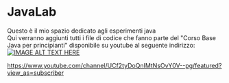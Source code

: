 # JavaLab
Questo è il mio spazio dedicato agli esperimenti java<br>
Qui verranno aggiunti tutti i file di codice che fanno parte del "Corso Base Java per principianti" disponibile su youtube al seguente indirizzo:<br>
[![IMAGE ALT TEXT HERE](http://img.youtube.com/vi/5t1mu74WFuY/0.jpg)](https://www.youtube.com/watch?v=5t1mu74WFuY&list=PLO3ZPIG-4C0biMTTzd1C2p6P5E2wfdBbs)

https://www.youtube.com/channel/UCf2tyDoQnIMtNsOvY0V--pg/featured?view_as=subscriber


